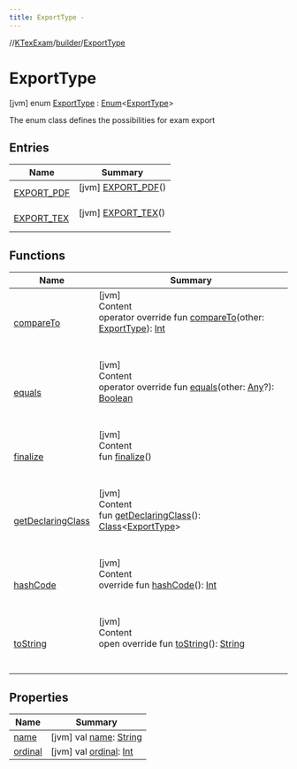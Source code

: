 ```yaml
---
title: ExportType -
---
```

//[KTexExam](../../index.md)/[builder](../index.md)/[ExportType](index.md)



# ExportType  
 [jvm] enum [ExportType](index.md) : [Enum](https://kotlinlang.org/api/latest/jvm/stdlib/kotlin/-enum/index.html)<[ExportType](index.md)> 

The enum class defines the possibilities for exam export

   


## Entries  
  
|  Name|  Summary| 
|---|---|
| <a name="builder/ExportType.EXPORT_PDF///PointingToDeclaration/"></a>[EXPORT_PDF](-e-x-p-o-r-t_-p-d-f/index.md)| <a name="builder/ExportType.EXPORT_PDF///PointingToDeclaration/"></a> [jvm] [EXPORT_PDF](-e-x-p-o-r-t_-p-d-f/index.md)()  <br>   <br>
| <a name="builder/ExportType.EXPORT_TEX///PointingToDeclaration/"></a>[EXPORT_TEX](-e-x-p-o-r-t_-t-e-x/index.md)| <a name="builder/ExportType.EXPORT_TEX///PointingToDeclaration/"></a> [jvm] [EXPORT_TEX](-e-x-p-o-r-t_-t-e-x/index.md)()  <br>   <br>


## Functions  
  
|  Name|  Summary| 
|---|---|
| <a name="kotlin/Enum/compareTo/#builder.ExportType/PointingToDeclaration/"></a>[compareTo](-e-x-p-o-r-t_-t-e-x/index.md#%5Bkotlin%2FEnum%2FcompareTo%2F%23builder.ExportType%2FPointingToDeclaration%2F%5D%2FFunctions%2F-1181323363)| <a name="kotlin/Enum/compareTo/#builder.ExportType/PointingToDeclaration/"></a>[jvm]  <br>Content  <br>operator override fun [compareTo](-e-x-p-o-r-t_-t-e-x/index.md#%5Bkotlin%2FEnum%2FcompareTo%2F%23builder.ExportType%2FPointingToDeclaration%2F%5D%2FFunctions%2F-1181323363)(other: [ExportType](index.md)): [Int](https://kotlinlang.org/api/latest/jvm/stdlib/kotlin/-int/index.html)  <br><br><br>
| <a name="kotlin/Enum/equals/#kotlin.Any?/PointingToDeclaration/"></a>[equals](-e-x-p-o-r-t_-t-e-x/index.md#%5Bkotlin%2FEnum%2Fequals%2F%23kotlin.Any%3F%2FPointingToDeclaration%2F%5D%2FFunctions%2F-1181323363)| <a name="kotlin/Enum/equals/#kotlin.Any?/PointingToDeclaration/"></a>[jvm]  <br>Content  <br>operator override fun [equals](-e-x-p-o-r-t_-t-e-x/index.md#%5Bkotlin%2FEnum%2Fequals%2F%23kotlin.Any%3F%2FPointingToDeclaration%2F%5D%2FFunctions%2F-1181323363)(other: [Any](https://kotlinlang.org/api/latest/jvm/stdlib/kotlin/-any/index.html)?): [Boolean](https://kotlinlang.org/api/latest/jvm/stdlib/kotlin/-boolean/index.html)  <br><br><br>
| <a name="kotlin/Enum/finalize/#/PointingToDeclaration/"></a>[finalize](-e-x-p-o-r-t_-t-e-x/index.md#%5Bkotlin%2FEnum%2Ffinalize%2F%23%2FPointingToDeclaration%2F%5D%2FFunctions%2F-1181323363)| <a name="kotlin/Enum/finalize/#/PointingToDeclaration/"></a>[jvm]  <br>Content  <br>fun [finalize](-e-x-p-o-r-t_-t-e-x/index.md#%5Bkotlin%2FEnum%2Ffinalize%2F%23%2FPointingToDeclaration%2F%5D%2FFunctions%2F-1181323363)()  <br><br><br>
| <a name="kotlin/Enum/getDeclaringClass/#/PointingToDeclaration/"></a>[getDeclaringClass](-e-x-p-o-r-t_-t-e-x/index.md#%5Bkotlin%2FEnum%2FgetDeclaringClass%2F%23%2FPointingToDeclaration%2F%5D%2FFunctions%2F-1181323363)| <a name="kotlin/Enum/getDeclaringClass/#/PointingToDeclaration/"></a>[jvm]  <br>Content  <br>fun [getDeclaringClass](-e-x-p-o-r-t_-t-e-x/index.md#%5Bkotlin%2FEnum%2FgetDeclaringClass%2F%23%2FPointingToDeclaration%2F%5D%2FFunctions%2F-1181323363)(): [Class](https://docs.oracle.com/javase/8/docs/api/java/lang/Class.html)<[ExportType](index.md)>  <br><br><br>
| <a name="kotlin/Enum/hashCode/#/PointingToDeclaration/"></a>[hashCode](-e-x-p-o-r-t_-t-e-x/index.md#%5Bkotlin%2FEnum%2FhashCode%2F%23%2FPointingToDeclaration%2F%5D%2FFunctions%2F-1181323363)| <a name="kotlin/Enum/hashCode/#/PointingToDeclaration/"></a>[jvm]  <br>Content  <br>override fun [hashCode](-e-x-p-o-r-t_-t-e-x/index.md#%5Bkotlin%2FEnum%2FhashCode%2F%23%2FPointingToDeclaration%2F%5D%2FFunctions%2F-1181323363)(): [Int](https://kotlinlang.org/api/latest/jvm/stdlib/kotlin/-int/index.html)  <br><br><br>
| <a name="kotlin/Enum/toString/#/PointingToDeclaration/"></a>[toString](-e-x-p-o-r-t_-t-e-x/index.md#%5Bkotlin%2FEnum%2FtoString%2F%23%2FPointingToDeclaration%2F%5D%2FFunctions%2F-1181323363)| <a name="kotlin/Enum/toString/#/PointingToDeclaration/"></a>[jvm]  <br>Content  <br>open override fun [toString](-e-x-p-o-r-t_-t-e-x/index.md#%5Bkotlin%2FEnum%2FtoString%2F%23%2FPointingToDeclaration%2F%5D%2FFunctions%2F-1181323363)(): [String](https://kotlinlang.org/api/latest/jvm/stdlib/kotlin/-string/index.html)  <br><br><br>


## Properties  
  
|  Name|  Summary| 
|---|---|
| <a name="builder/ExportType/name/#/PointingToDeclaration/"></a>[name](index.md#%5Bbuilder%2FExportType%2Fname%2F%23%2FPointingToDeclaration%2F%5D%2FProperties%2F-1181323363)| <a name="builder/ExportType/name/#/PointingToDeclaration/"></a> [jvm] val [name](index.md#%5Bbuilder%2FExportType%2Fname%2F%23%2FPointingToDeclaration%2F%5D%2FProperties%2F-1181323363): [String](https://kotlinlang.org/api/latest/jvm/stdlib/kotlin/-string/index.html)   <br>
| <a name="builder/ExportType/ordinal/#/PointingToDeclaration/"></a>[ordinal](index.md#%5Bbuilder%2FExportType%2Fordinal%2F%23%2FPointingToDeclaration%2F%5D%2FProperties%2F-1181323363)| <a name="builder/ExportType/ordinal/#/PointingToDeclaration/"></a> [jvm] val [ordinal](index.md#%5Bbuilder%2FExportType%2Fordinal%2F%23%2FPointingToDeclaration%2F%5D%2FProperties%2F-1181323363): [Int](https://kotlinlang.org/api/latest/jvm/stdlib/kotlin/-int/index.html)   <br>

